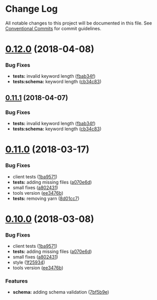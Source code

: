 # Change Log

All notable changes to this project will be documented in this file.
See [Conventional Commits](https://conventionalcommits.org) for commit guidelines.

<a name="0.12.0"></a>
# [0.12.0](https://github.com/Syncano/syncano-node/compare/v0.11.0...v0.12.0) (2018-04-08)


### Bug Fixes

* **tests:** invalid keyword length ([fbab34f](https://github.com/Syncano/syncano-node/commit/fbab34f))
* **tests:schema:** keyword length ([cb34c83](https://github.com/Syncano/syncano-node/commit/cb34c83))




<a name="0.11.1"></a>
## [0.11.1](https://github.com/Syncano/syncano-node/compare/v0.11.0...v0.11.1) (2018-04-07)


### Bug Fixes

* **tests:** invalid keyword length ([fbab34f](https://github.com/Syncano/syncano-node/commit/fbab34f))
* **tests:schema:** keyword length ([cb34c83](https://github.com/Syncano/syncano-node/commit/cb34c83))




<a name="0.11.0"></a>
# [0.11.0](https://github.com/Syncano/syncano-node/compare/v0.9.3...v0.11.0) (2018-03-17)


### Bug Fixes

* client tests ([1ba9571](https://github.com/Syncano/syncano-node/commit/1ba9571))
* **tests:** adding missing files ([a070e6d](https://github.com/Syncano/syncano-node/commit/a070e6d))
* small fixes ([a802431](https://github.com/Syncano/syncano-node/commit/a802431))
* tools version ([ee3476b](https://github.com/Syncano/syncano-node/commit/ee3476b))
* **tests:** removing yarn ([8d01cc7](https://github.com/Syncano/syncano-node/commit/8d01cc7))




<a name="0.10.0"></a>
# [0.10.0](https://github.com/Syncano/syncano-node/compare/v0.9.3...v0.10.0) (2018-03-08)


### Bug Fixes

* client tests ([1ba9571](https://github.com/Syncano/syncano-node/commit/1ba9571))
* **tests:** adding missing files ([a070e6d](https://github.com/Syncano/syncano-node/commit/a070e6d))
* small fixes ([a802431](https://github.com/Syncano/syncano-node/commit/a802431))
* style ([1f25934](https://github.com/Syncano/syncano-node/commit/1f25934))
* tools version ([ee3476b](https://github.com/Syncano/syncano-node/commit/ee3476b))


### Features

* **schema:** adding schema validation ([7bf5b9e](https://github.com/Syncano/syncano-node/commit/7bf5b9e))
